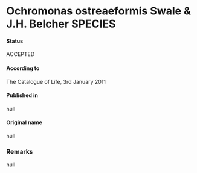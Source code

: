 Ochromonas ostreaeformis Swale & J.H. Belcher SPECIES
=======

#### Status
ACCEPTED

#### According to
The Catalogue of Life, 3rd January 2011

#### Published in
null

#### Original name
null

### Remarks
null